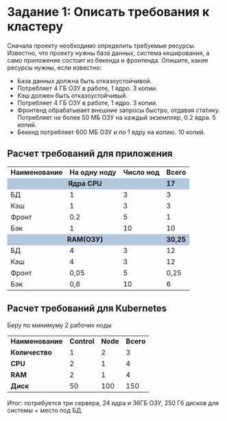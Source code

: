 # Задание 1: Описать требования к кластеру

Сначала проекту необходимо определить требуемые ресурсы. 
Известно, что проекту нужны база данных, система кеширования, а само приложение состоит из бекенда и фронтенда. Опишите, какие ресурсы нужны, если известно:

*   База данных должна быть отказоустойчивой.
*   Потребляет 4 ГБ ОЗУ в работе, 1 ядро. 3 копии.
*   Кэш должен быть отказоустойчивый.
*   Потребляет 4 ГБ ОЗУ в работе, 1 ядро. 3 копии.
*   Фронтенд обрабатывает внешние запросы быстро, отдавая статику. 
    Потребляет не более 50 МБ ОЗУ на каждый экземпляр, 0.2 ядра. 5 копий.
*   Бекенд потребляет 600 МБ ОЗУ и по 1 ядру на копию. 10 копий.


## Расчет требований для приложения

<table cellspacing="0" boreder="1">
	<tbody><tr>
		<td><b>Наименование</b></td>
		<td><b>На одну ноду</b></td>
		<td><b>Число нод</b></td>
		<td><b>Всего</b></td>
	</tr>
	<tr>
		<td colspan="3" align="center" valign="middle" bgcolor="#B4C7DC"><b>Ядра CPU</b></td>
		<td bgcolor="#B4C7DC"><b>17</b></td>
	</tr>
	<tr>
		<td>БД</td>
		<td>1</td>
		<td>3</td>
		<td>3</td>
	</tr>
	<tr>
		<td>Кэш</td>
		<td>1</td>
		<td>3</td>
		<td>3</td>
	</tr>
	<tr>
		<td>Фронт</td>
		<td>0.2</td>
		<td>5</td>
		<td>1</td>
	</tr>
	<tr>
		<td>Бэк</td>
		<td>1</td>
		<td>10</td>
		<td>10</td>
	</tr>
	<tr>
		<td colspan="3" align="center" valign="middle" bgcolor="#B4C7DC"><b>RAM(ОЗУ)</b></td>
		<td bgcolor="#B4C7DC"><b>30,25</b></td>
	</tr>
	<tr>
		<td>БД</td>
		<td>4</td>
		<td>3</td>
		<td>12</td>
	</tr>
	<tr>
		<td>Кэш</td>
		<td>4</td>
		<td>3</td>
		<td>12</td>
	</tr>
	<tr>
		<td>Фронт</td>
		<td>0,05</td>
		<td>5</td>
		<td>0,25</td>
	</tr>
	<tr>
		<td>Бэк</td>
		<td>0,6</td>
		<td>10</td>
		<td>6</td>
	</tr>
    </tbody></table>

## Расчет требований для Kubernetes

Беру по минимуму 2 рабочих ноды

<table cellspacing="0" boreder="1">
	<tbody><tr>
		<td><b>Наименование</b></td>
        <td><b>Control</b></td>
        <td><b>Node</b></td> 
        <td><b>Всего</b></td> 
	</tr>
	<tr>
		<td><b>Количество</b></td>
		<td>1</td>
		<td>2</td>
		<td>3</td> 
	</tr>
	<tr>
		<td><b>CPU</b></td>
		<td>2</td>
		<td>1</td>
		<td>4</td> 
	</tr>
<tr>
		<td><b>RAM</b></td>
		<td>2</td>
		<td>1</td>
		<td>4</td> 
	</tr>
<tr>
		<td><b>Диск</b></td>
		<td>50</td>
		<td>100</td>
		<td>150</td> 
	</tr>
    </tbody></table>


Итог: потребуется три сервера, 24 ядра и 36ГБ ОЗУ, 250 Гб дисков для системы + место под БД.